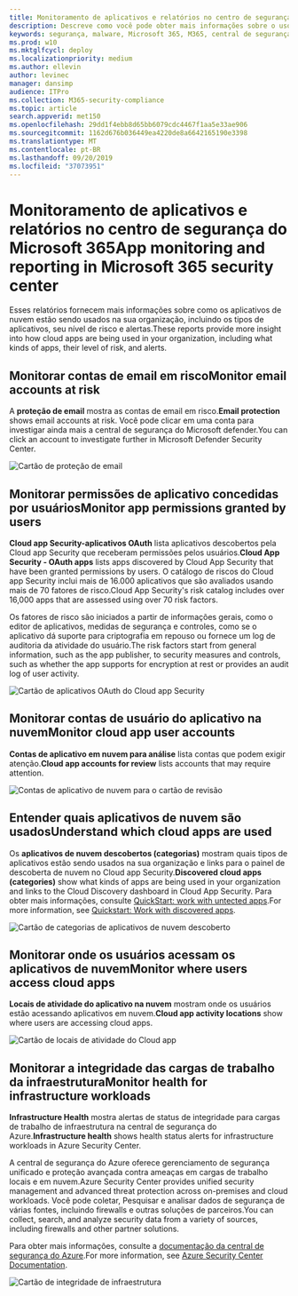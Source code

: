```yaml
---
title: Monitoramento de aplicativos e relatórios no centro de segurança do Microsoft 365
description: Descreve como você pode obter mais informações sobre o uso do aplicativo na nuvem em sua organização
keywords: segurança, malware, Microsoft 365, M365, central de segurança, monitor, relatório, aplicativos
ms.prod: w10
ms.mktglfcycl: deploy
ms.localizationpriority: medium
ms.author: ellevin
author: levinec
manager: dansimp
audience: ITPro
ms.collection: M365-security-compliance
ms.topic: article
search.appverid: met150
ms.openlocfilehash: 29dd1f4ebb8d65bb6079cdc4467f1aa5e33ae906
ms.sourcegitcommit: 1162d676b036449ea4220de8a6642165190e3398
ms.translationtype: MT
ms.contentlocale: pt-BR
ms.lasthandoff: 09/20/2019
ms.locfileid: "37073951"
---
```

# <a name="app-monitoring-and-reporting-in-microsoft-365-security-center"></a><span data-ttu-id="967cb-104">Monitoramento de aplicativos e relatórios no centro de segurança do Microsoft 365</span><span class="sxs-lookup"><span data-stu-id="967cb-104">App monitoring and reporting in Microsoft 365 security center</span></span>

<span data-ttu-id="967cb-105">Esses relatórios fornecem mais informações sobre como os aplicativos de nuvem estão sendo usados na sua organização, incluindo os tipos de aplicativos, seu nível de risco e alertas.</span><span class="sxs-lookup"><span data-stu-id="967cb-105">These reports provide more insight into how cloud apps are being used in your organization, including what kinds of apps, their level of risk, and alerts.</span></span>

## <a name="monitor-email-accounts-at-risk"></a><span data-ttu-id="967cb-106">Monitorar contas de email em risco</span><span class="sxs-lookup"><span data-stu-id="967cb-106">Monitor email accounts at risk</span></span>

<span data-ttu-id="967cb-107">A **proteção de email** mostra as contas de email em risco.</span><span class="sxs-lookup"><span data-stu-id="967cb-107">**Email protection** shows email accounts at risk.</span></span> <span data-ttu-id="967cb-108">Você pode clicar em uma conta para investigar ainda mais a central de segurança do Microsoft defender.</span><span class="sxs-lookup"><span data-stu-id="967cb-108">You can click an account to investigate further in Microsoft Defender Security Center.</span></span>

![Cartão de proteção de email](../media/security-docs/email-protection.png)

## <a name="monitor-app-permissions-granted-by-users"></a><span data-ttu-id="967cb-110">Monitorar permissões de aplicativo concedidas por usuários</span><span class="sxs-lookup"><span data-stu-id="967cb-110">Monitor app permissions granted by users</span></span>

<span data-ttu-id="967cb-111">**Cloud app Security-aplicativos OAuth** lista aplicativos descobertos pela Cloud app Security que receberam permissões pelos usuários.</span><span class="sxs-lookup"><span data-stu-id="967cb-111">**Cloud App Security - OAuth apps** lists apps discovered by Cloud App Security that have been granted permissions by users.</span></span> <span data-ttu-id="967cb-112">O catálogo de riscos do Cloud app Security inclui mais de 16.000 aplicativos que são avaliados usando mais de 70 fatores de risco.</span><span class="sxs-lookup"><span data-stu-id="967cb-112">Cloud App Security's risk catalog includes over 16,000 apps that are assessed using over 70 risk factors.</span></span>

<span data-ttu-id="967cb-113">Os fatores de risco são iniciados a partir de informações gerais, como o editor de aplicativos, medidas de segurança e controles, como se o aplicativo dá suporte para criptografia em repouso ou fornece um log de auditoria da atividade do usuário.</span><span class="sxs-lookup"><span data-stu-id="967cb-113">The risk factors start from general information, such as the app publisher, to security measures and controls, such as whether the app supports for encryption at rest or provides an audit log of user activity.</span></span>

![Cartão de aplicativos OAuth do Cloud app Security](../media/security-docs/cloud-app-security-oauth-apps.png)

## <a name="monitor-cloud-app-user-accounts"></a><span data-ttu-id="967cb-115">Monitorar contas de usuário do aplicativo na nuvem</span><span class="sxs-lookup"><span data-stu-id="967cb-115">Monitor cloud app user accounts</span></span>

<span data-ttu-id="967cb-116">**Contas de aplicativo em nuvem para análise** lista contas que podem exigir atenção.</span><span class="sxs-lookup"><span data-stu-id="967cb-116">**Cloud app accounts for review** lists accounts that may require attention.</span></span>

![Contas de aplicativo de nuvem para o cartão de revisão](../media/security-docs/cloud-app-accounts-for-review.png)

## <a name="understand-which-cloud-apps-are-used"></a><span data-ttu-id="967cb-118">Entender quais aplicativos de nuvem são usados</span><span class="sxs-lookup"><span data-stu-id="967cb-118">Understand which cloud apps are used</span></span>

<span data-ttu-id="967cb-119">Os **aplicativos de nuvem descobertos (categorias)** mostram quais tipos de aplicativos estão sendo usados na sua organização e links para o painel de descoberta de nuvem no Cloud app Security.</span><span class="sxs-lookup"><span data-stu-id="967cb-119">**Discovered cloud apps (categories)** show what kinds of apps are being used in your organization and links to the Cloud Discovery dashboard in Cloud App Security.</span></span> <span data-ttu-id="967cb-120">Para obter mais informações, consulte [QuickStart: work with untected apps](https://docs.microsoft.com/cloud-app-security/discovered-apps).</span><span class="sxs-lookup"><span data-stu-id="967cb-120">For more information, see [Quickstart: Work with discovered apps](https://docs.microsoft.com/cloud-app-security/discovered-apps).</span></span>  

![Cartão de categorias de aplicativos de nuvem descoberto](../media/security-docs/discovered-cloud-apps-categories.png)

## <a name="monitor-where-users-access-cloud-apps"></a><span data-ttu-id="967cb-122">Monitorar onde os usuários acessam os aplicativos de nuvem</span><span class="sxs-lookup"><span data-stu-id="967cb-122">Monitor where users access cloud apps</span></span>

<span data-ttu-id="967cb-123">**Locais de atividade do aplicativo na nuvem** mostram onde os usuários estão acessando aplicativos em nuvem.</span><span class="sxs-lookup"><span data-stu-id="967cb-123">**Cloud app activity locations** show where users are accessing cloud apps.</span></span>

![Cartão de locais de atividade do Cloud app](../media/security-docs/cloud-app-activity-locations.png)

## <a name="monitor-health-for-infrastructure-workloads"></a><span data-ttu-id="967cb-125">Monitorar a integridade das cargas de trabalho da infraestrutura</span><span class="sxs-lookup"><span data-stu-id="967cb-125">Monitor health for infrastructure workloads</span></span>

<span data-ttu-id="967cb-126">**Infrastructure Health** mostra alertas de status de integridade para cargas de trabalho de infraestrutura na central de segurança do Azure.</span><span class="sxs-lookup"><span data-stu-id="967cb-126">**Infrastructure health** shows health status alerts for infrastructure workloads in Azure Security Center.</span></span>

<span data-ttu-id="967cb-127">A central de segurança do Azure oferece gerenciamento de segurança unificado e proteção avançada contra ameaças em cargas de trabalho locais e em nuvem.</span><span class="sxs-lookup"><span data-stu-id="967cb-127">Azure Security Center provides unified security management and advanced threat protection across on-premises and cloud workloads.</span></span> <span data-ttu-id="967cb-128">Você pode coletar, Pesquisar e analisar dados de segurança de várias fontes, incluindo firewalls e outras soluções de parceiros.</span><span class="sxs-lookup"><span data-stu-id="967cb-128">You can collect, search, and analyze security data from a variety of sources, including firewalls and other partner solutions.</span></span>

<span data-ttu-id="967cb-129">Para obter mais informações, consulte a [documentação da central de segurança do Azure](https://docs.microsoft.com/azure/security-center/).</span><span class="sxs-lookup"><span data-stu-id="967cb-129">For more information, see [Azure Security Center Documentation](https://docs.microsoft.com/azure/security-center/).</span></span>

![Cartão de integridade de infraestrutura](../media/security-docs/infrastructure-health.png)
